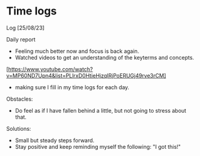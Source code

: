 # Time logs

Log [25/08/23]

Daily report

- Feeling much better now and focus is back again.
- Watched videos to get an understanding of the keyterms and concepts.

[https://www.youtube.com/watch?v=MP60ND7Upn4&list=PLlrxD0HtieHjzqIRjPoERUGj49rve3rCM]

- making sure I fill in my time logs for each day.


Obstacles:

- Do feel as if I have fallen behind a little, but not going to stress about that.


Solutions:

- Small but steady steps forward. 
- Stay positive and keep reminding myself the following: "I got this!"
